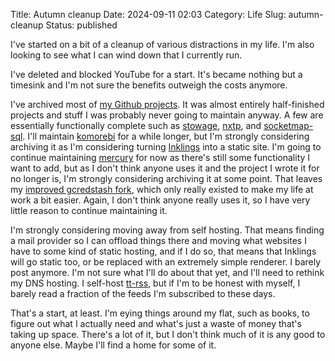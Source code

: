 Title: Autumn cleanup
Date: 2024-09-11 02:03
Category: Life
Slug: autumn-cleanup
Status: published

I've started on a bit of a cleanup of various distractions in my life. I'm also looking to see what I can wind down that I currently run.

I've deleted and blocked YouTube for a start. It's became nothing but a timesink and I'm not sure the benefits outweigh the costs anymore.

I've archived most of [my Github projects](https://github.com/kgaughan). It was almost entirely half-finished projects and stuff I was probably never going to maintain anyway. A few are essentially functionally complete such as [stowage](https://github.com/kgaughan/stowage), [nxtp](https://github.com/kgaughan/nxtp), and [socketmap-sql](https://github.com/kgaughan/socketmap-sql). I'll maintain [komorebi](https://github.com/kgaughan/komorebi) for a while longer, but I'm strongly considering archiving it as I'm considering turning [Inklings](https://talideon.com/inklings/) into a static site. I'm going to continue maintaining [mercury](https://github.com/kgaughan/mercury) for now as there's still some functionality I want to add, but as I don't think anyone uses it and the project I wrote it for no longer is, I'm strongly considering archiving it at some point. That leaves my [improved gcredstash fork](https://github.com/kgaughan/gcredstash), which only really existed to make my life at work a bit easier. Again, I don't think anyone really uses it, so I have very little reason to continue maintaining it.

I'm strongly considering moving away from self hosting. That means finding a mail provider so I can offload things there and moving what websites I have to some kind of static hosting, and if I do so, that means that Inklings will go static too, or be replaced with an extremely simple renderer. I barely post anymore. I'm not sure what I'll do about that yet, and I'll need to rethink my DNS hosting. I self-host [tt-rss](https://tt-rss.org/), but if I'm to be honest with myself, I barely read a fraction of the feeds I'm subscribed to these days.

That's a start, at least. I'm eying things around my flat, such as books, to figure out what I actually need and what's just a waste of money that's taking up space. There's a lot of it, but I don't think much of it is any good to anyone else. Maybe I'll find a home for some of it.
